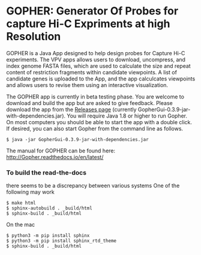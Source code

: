 # GOPHER: Generator Of Probes for capture Hi-C Expriments at high Resolution

GOPHER is a Java App designed to help design probes for Capture Hi-C experiments. 
The VPV apps allows users to download, uncompress, and index genome FASTA files, which are used to calculate the size and repeat content of restriction fragments within candidate viewpoints. A list of candidate genes is uploaded to the App, and the app calculcates viewpoints and allows users to revise them using an interactive visualization.

The GOPHER app is currently in beta testing phase. You are welcome to download and build the app but are asked to give feedback.
Please download the app from the [Releases page](https://github.com/TheJacksonLaboratory/Gopher/releases) (currently GopherGui-0.3.9-jar-with-dependencies.jar).
You will require Java 1.8 or higher to run Gopher. On most computers you should be able to start the app with a double click. If desired, you can
also start Gopher from the command line as follows.

```aidl
$ java -jar GopherGui-0.3.9-jar-with-dependencies.jar
```

The manual for GOPHER can be found here: http://Gopher.readthedocs.io/en/latest/


### To build the read-the-docs
there seems to be a discrepancy between various systems
One of the following may work
```
$ make html
$ sphinx-autobuild . _build/html
$ sphinx-build . _build/html
```
On the mac
```
$ python3 -m pip install sphinx
$ python3 -m pip install sphinx_rtd_theme
$ sphinx-build . _build/html
```
